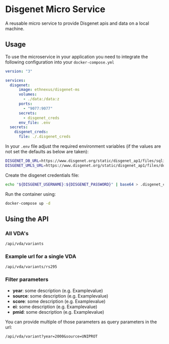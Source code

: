 # Disgenet Micro Service

A reusable micro service to provide Disgenet apis and data on a local machine.

## Usage

To use the microservice in your application you need to integrate the following configuration into your `docker-compose.yml`

```yaml
version: "3"

services:
  disgenet:
      image: ethnexus/disgenet-ms
      volumes:
        - ./data:/data:z
      ports:
        - "9077:9077"
      secrets:
        - disgenet_creds
      env_file: .env
  secrets:
    disgenet_creds:
      file: ./.disgenet_creds
```

In your `.env` file adjust the required environment variables (if the values are not set the defaults as below are taken):

```bash
DISGENET_DB_URL=https://www.disgenet.org/static/disgenet_ap1/files/sqlite_downloads/current/disgenet_2020.db.gz
DISGENET_UMLS_URL=https://www.disgenet.org/static/disgenet_ap1/files/downloads/disease_mappings_to_attributes.tsv.gz
```

Create the disgenet credentials file:

```bash
echo "${DISGENET_USERNAME}:${DISGENET_PASSWORD}" | base64 > .disgenet_creds
```

Run the container using:

```bash
docker-compose up -d
```

## Using the API

### All VDA's
```
/api/vda/variants
```


### Example url for a single VDA 
```
/api/vda/variants/rs295
```

### Filter parameters

- **year**: some description (e.g. Examplevalue)
- **source**: some description (e.g. Examplevalue)
- **score**: some description (e.g. Examplevalue)
- **ei**: some description (e.g. Examplevalue)
- **pmid**: some description (e.g. Examplevalue)

You can provide multiple of those parameters as query parameters in the url:
```
/api/vda/variant?year=2000&source=UNIPROT
```

